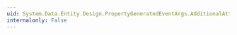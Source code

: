 ```yaml
---
uid: System.Data.Entity.Design.PropertyGeneratedEventArgs.AdditionalAttributes
internalonly: False
---
```

